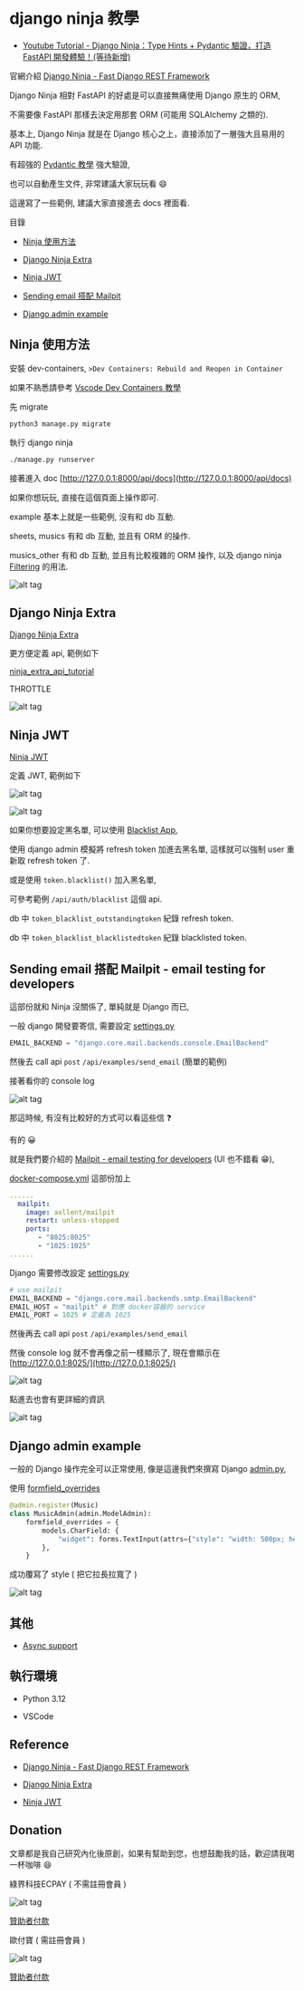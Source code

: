 # django ninja 教學

* [Youtube Tutorial - Django Ninja：Type Hints + Pydantic 驗證，打造 FastAPI 開發體驗！(等待新增)](xxx)

官網介紹 [Django Ninja - Fast Django REST Framework](https://django-ninja.dev/)

Django Ninja 相對 FastAPI 的好處是可以直接無痛使用 Django 原生的 ORM,

不需要像 FastAPI 那樣去決定用那套 ORM (可能用 SQLAlchemy 之類的).

基本上, Django Ninja 就是在 Django 核心之上，直接添加了一層強大且易用的 API 功能.

有超強的 [Pydantic 教學](https://github.com/twtrubiks/python-notes/tree/master/pydantic_tutorial) 強大驗證,

也可以自動產生文件, 非常建議大家玩玩看 😄

這邊寫了一些範例, 建議大家直接進去 docs 裡面看.

目錄

- [Ninja 使用方法](#Ninja-使用方法)

- [Django Ninja Extra](#django-ninja-extra)

- [Ninja JWT](#ninja-jwt)

- [Sending email 搭配 Mailpit](#sending-email-搭配-mailpit---email-testing-for-developers)

- [Django admin example](#django-admin-example)

## Ninja 使用方法

安裝 dev-containers, `>Dev Containers: Rebuild and Reopen in Container`

如果不熟悉請參考 [Vscode Dev Containers 教學](https://github.com/twtrubiks/vscode_python_note?tab=readme-ov-file#vscode-dev-containers-%E6%95%99%E5%AD%B8)

先 migrate

```cmd
python3 manage.py migrate
```

執行 django ninja

```cmd
./manage.py runserver
```

接著進入 doc [http://127.0.0.1:8000/api/docs](http://127.0.0.1:8000/api/docs)

如果你想玩玩, 直接在這個頁面上操作即可.

example 基本上就是一些範例, 沒有和 db 互動.

sheets, musics 有和 db 互動, 並且有 ORM 的操作.

musics_other 有和 db 互動, 並且有比較複雜的 ORM 操作, 以及 django ninja [Filtering](https://django-ninja.dev/guides/input/filtering/) 的用法.

![alt tag](https://i.imgur.com/Ga0Hohi.png)

## Django Ninja Extra

[Django Ninja Extra](https://eadwincode.github.io/django-ninja-extra/)

更方便定義 api, 範例如下

[ninja_extra_api_tutorial](ninja_extra_api_tutorial)

THROTTLE

![alt tag](https://i.imgur.com/EWr2DQ5.png)

## Ninja JWT

[Ninja JWT](https://eadwincode.github.io/django-ninja-jwt/)

定義 JWT, 範例如下

![alt tag](https://i.imgur.com/6u97gtR.png)

![alt tag](https://i.imgur.com/xnWfQjW.png)

如果你想要設定黑名單, 可以使用 [Blacklist App](https://eadwincode.github.io/django-ninja-jwt/blacklist_app/),

使用 django admin 模擬將 refresh token 加進去黑名單, 這樣就可以強制 user 重新取 refresh token 了.

或是使用 `token.blacklist()` 加入黑名單,

可參考範例 `/api/auth/blacklist` 這個 api.

db 中 `token_blacklist_outstandingtoken` 紀錄 refresh token.

db 中 `token_blacklist_blacklistedtoken` 紀錄 blacklisted token.

## Sending email 搭配 Mailpit - email testing for developers

這部份就和 Ninja 沒關係了, 單純就是 Django 而已,

一般 django 開發要寄信, 需要設定 [settings.py](https://github.com/twtrubiks/django_ninja_tutorial/blob/main/django_ninja_tutorial/settings.py)

```python
EMAIL_BACKEND = "django.core.mail.backends.console.EmailBackend"
```

然後去 call api `post` `/api/examples/send_email` (簡單的範例)

接著看你的 console log

![alt tag](https://i.imgur.com/VpsyJ3l.png)

那這時候, 有沒有比較好的方式可以看這些信 ❓

有的 😀

就是我們要介紹的 [Mailpit - email testing for developers](https://github.com/axllent/mailpit) (UI 也不錯看 😁),

[docker-compose.yml](docker-compose.yml) 這部份加上

```yml
......
  mailpit:
    image: axllent/mailpit
    restart: unless-stopped
    ports:
       - "8025:8025"
       - "1025:1025"
......
```

Django 需要修改設定 [settings.py](https://github.com/twtrubiks/django_ninja_tutorial/blob/main/django_ninja_tutorial/settings.py)

```python
# use mailpit
EMAIL_BACKEND = "django.core.mail.backends.smtp.EmailBackend"
EMAIL_HOST = "mailpit" # 對應 docker容器的 service
EMAIL_PORT = 1025 # 定義為 1025
```

然後再去 call api `post` `/api/examples/send_email`

然後 console log 就不會再像之前一樣顯示了, 現在會顯示在 [http://127.0.0.1:8025/](http://127.0.0.1:8025/)

![alt tag](https://i.imgur.com/iZpfI3B.png)

點進去也會有更詳細的資訊

![alt tag](https://i.imgur.com/cug1aBW.png)

## Django admin example

一般的 Django 操作完全可以正常使用, 像是這邊我們來撰寫 Django [admin.py](https://github.com/twtrubiks/django_ninja_tutorial/blob/main/musics/admin.py),

使用 [formfield_overrides](https://docs.djangoproject.com/en/5.1/ref/contrib/admin/#django.contrib.admin.ModelAdmin.formfield_overrides)

```python
@admin.register(Music)
class MusicAdmin(admin.ModelAdmin):
    formfield_overrides = {
        models.CharField: {
            "widget": forms.TextInput(attrs={"style": "width: 500px; height: 50px;"})
        },
    }
```

成功覆寫了 style ( 把它拉長拉寬了 )

![alt tag](https://i.imgur.com/EWuHkp5.png)

## 其他

- [Async support](https://django-ninja.dev/guides/async-support/)

## 執行環境

- Python 3.12

- VSCode

## Reference

- [Django Ninja - Fast Django REST Framework](https://django-ninja.dev/)

- [Django Ninja Extra](https://eadwincode.github.io/django-ninja-extra/)

- [Ninja JWT](https://eadwincode.github.io/django-ninja-jwt/)

## Donation

文章都是我自己研究內化後原創，如果有幫助到您，也想鼓勵我的話，歡迎請我喝一杯咖啡 :laughing:

綠界科技ECPAY ( 不需註冊會員 )

![alt tag](https://payment.ecpay.com.tw/Upload/QRCode/201906/QRCode_672351b8-5ab3-42dd-9c7c-c24c3e6a10a0.png)

[贊助者付款](http://bit.ly/2F7Jrha)

歐付寶 ( 需註冊會員 )

![alt tag](https://i.imgur.com/LRct9xa.png)

[贊助者付款](https://payment.opay.tw/Broadcaster/Donate/9E47FDEF85ABE383A0F5FC6A218606F8)